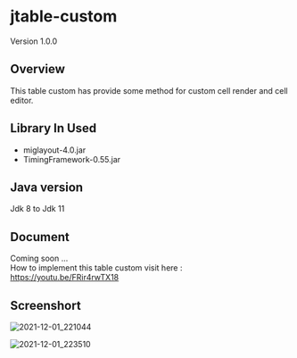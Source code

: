 # jtable-custom
Version 1.0.0
## Overview
This table custom has provide some method for custom cell render and cell editor.


## Library In Used
- miglayout-4.0.jar
- TimingFramework-0.55.jar
 ## Java version
Jdk 8 to Jdk 11
## Document
Coming soon ...
<br/>
How to implement this table custom visit here : https://youtu.be/FRir4rwTX18

## Screenshort

![2021-12-01_221044](https://user-images.githubusercontent.com/58245926/144260148-456dbd32-0308-4ac6-b5ff-bf253aff025b.png)

![2021-12-01_223510](https://user-images.githubusercontent.com/58245926/144264300-bd87717f-e048-4939-b6c8-6f7f80b52396.png)
